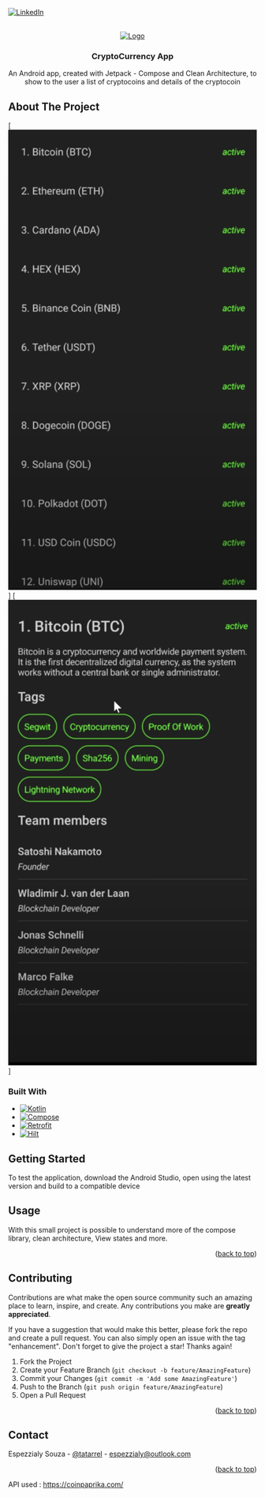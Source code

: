 
[![LinkedIn][linkedin-shield]][linkedin-url]



<!-- PROJECT LOGO -->
<br />
<div align="center">
  <a href="https://github.com/github_username/repo_name">
    <img src="https://img.shields.io/badge/Cryptocurrency-FF2D20?style=for-the-badge&logo=android&logoColor=white" alt="Logo" width="160" height="80">
  </a>

<h3 align="center">CryptoCurrency App</h3>

  <p align="center">
    An Android app, created with Jetpack - Compose and Clean Architecture, to show to the user a list of cryptocoins and details of the cryptocoin
    <br />
  </p>
</div>






<!-- ABOUT THE PROJECT -->
## About The Project

[![Product Name Screen Shot][list-screenshot]]
[![Product Name Screen Shot][detail-screenshot]]




### Built With

* [![Kotlin][Kotlin]][Kotlin]
* [![Compose][Compose]][Compose]
* [![Retrofit][Retrofit]][Retrofit]
* [![Hilt][Hilt]][Hilt]



<!-- GETTING STARTED -->
## Getting Started

To test the application, download the Android Studio, open using the latest version and build to a compatible device






<!-- USAGE EXAMPLES -->
## Usage

With this small project is possible to understand more of the compose library, clean architecture, View states and more.

<p align="right">(<a href="#readme-top">back to top</a>)</p>




<!-- CONTRIBUTING -->
## Contributing

Contributions are what make the open source community such an amazing place to learn, inspire, and create. Any contributions you make are **greatly appreciated**.

If you have a suggestion that would make this better, please fork the repo and create a pull request. You can also simply open an issue with the tag "enhancement".
Don't forget to give the project a star! Thanks again!

1. Fork the Project
2. Create your Feature Branch (`git checkout -b feature/AmazingFeature`)
3. Commit your Changes (`git commit -m 'Add some AmazingFeature'`)
4. Push to the Branch (`git push origin feature/AmazingFeature`)
5. Open a Pull Request

<p align="right">(<a href="#readme-top">back to top</a>)</p>







<!-- CONTACT -->
## Contact

Espezzialy Souza - [@tatarrel](https://twitter.com/tatarrel) - espezzialy@outlook.com


<p align="right">(<a href="#readme-top">back to top</a>)</p>





<!-- MARKDOWN LINKS & IMAGES -->
<!-- https://www.markdownguide.org/basic-syntax/#reference-style-links -->
[contributors-shield]: https://img.shields.io/github/contributors/github_username/repo_name.svg?style=for-the-badge
[contributors-url]: https://github.com/github_username/repo_name/graphs/contributors
[forks-shield]: https://img.shields.io/github/forks/github_username/repo_name.svg?style=for-the-badge
[forks-url]: https://github.com/github_username/repo_name/network/members
[stars-shield]: https://img.shields.io/github/stars/github_username/repo_name.svg?style=for-the-badge
[stars-url]: https://github.com/github_username/repo_name/stargazers
[issues-shield]: https://img.shields.io/github/issues/github_username/repo_name.svg?style=for-the-badge
[issues-url]: https://github.com/github_username/repo_name/issues
[license-shield]: https://img.shields.io/github/license/github_username/repo_name.svg?style=for-the-badge
[license-url]: https://github.com/github_username/repo_name/blob/master/LICENSE.txt
[linkedin-shield]: https://img.shields.io/badge/-LinkedIn-black.svg?style=for-the-badge&logo=linkedin&colorB=555
[linkedin-url]: https://www.linkedin.com/in/espezzialy/
[list-screenshot]: images/list.png
[detail-screenshot]: images/detail.png
[Next.js]: https://img.shields.io/badge/next.js-000000?style=for-the-badge&logo=nextdotjs&logoColor=white
[Next-url]: https://nextjs.org/
[React.js]: https://img.shields.io/badge/React-20232A?style=for-the-badge&logo=react&logoColor=61DAFB
[React-url]: https://reactjs.org/
[Hilt]: https://img.shields.io/badge/Hilt-35495E?style=for-the-badge&logo=android
[Vue-url]: https://vuejs.org/
[Angular.io]: https://img.shields.io/badge/Angular-DD0031?style=for-the-badge&logo=angular&logoColor=white
[Angular-url]: https://angular.io/
[Svelte.dev]: https://img.shields.io/badge/Svelte-4A4A55?style=for-the-badge&logo=svelte&logoColor=FF3E00
[Svelte-url]: https://svelte.dev/
[Kotlin]: https://img.shields.io/badge/Kotlin-FF2D20?style=for-the-badge&logo=kotlin&logoColor=white
[Retrofit]: https://img.shields.io/badge/Retrofit-0769AD?style=for-the-badge&logo=retrofit&logoColor=white
[Compose]: https://img.shields.io/badge/Hilt-0769AD?style=for-the-badge&logo=android 


API used : https://coinpaprika.com/
